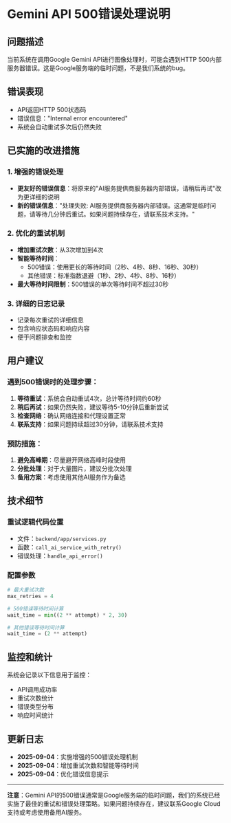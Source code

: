 # Gemini API 500错误处理说明

## 问题描述

当前系统在调用Google Gemini API进行图像处理时，可能会遇到HTTP 500内部服务器错误。这是Google服务端的临时问题，不是我们系统的bug。

## 错误表现

- API返回HTTP 500状态码
- 错误信息："Internal error encountered"
- 系统会自动重试多次后仍然失败

## 已实施的改进措施

### 1. 增强的错误处理

- **更友好的错误信息**：将原来的"AI服务提供商服务器内部错误，请稍后再试"改为更详细的说明
- **新的错误信息**："处理失败: AI服务提供商服务器内部错误。这通常是临时问题，请等待几分钟后重试。如果问题持续存在，请联系技术支持。"

### 2. 优化的重试机制

- **增加重试次数**：从3次增加到4次
- **智能等待时间**：
  - 500错误：使用更长的等待时间（2秒、4秒、8秒、16秒、30秒）
  - 其他错误：标准指数退避（1秒、2秒、4秒、8秒、16秒）
- **最大等待时间限制**：500错误的单次等待时间不超过30秒

### 3. 详细的日志记录

- 记录每次重试的详细信息
- 包含响应状态码和响应内容
- 便于问题排查和监控

## 用户建议

### 遇到500错误时的处理步骤：

1. **等待重试**：系统会自动重试4次，总计等待时间约60秒
2. **稍后再试**：如果仍然失败，建议等待5-10分钟后重新尝试
3. **检查网络**：确认网络连接和代理设置正常
4. **联系支持**：如果问题持续超过30分钟，请联系技术支持

### 预防措施：

1. **避免高峰期**：尽量避开网络高峰时段使用
2. **分批处理**：对于大量图片，建议分批次处理
3. **备用方案**：考虑使用其他AI服务作为备选

## 技术细节

### 重试逻辑代码位置

- 文件：`backend/app/services.py`
- 函数：`call_ai_service_with_retry()`
- 错误处理：`handle_api_error()`

### 配置参数

```python
# 最大重试次数
max_retries = 4

# 500错误等待时间计算
wait_time = min((2 ** attempt) * 2, 30)

# 其他错误等待时间计算  
wait_time = (2 ** attempt)
```

## 监控和统计

系统会记录以下信息用于监控：

- API调用成功率
- 重试次数统计
- 错误类型分布
- 响应时间统计

## 更新日志

- **2025-09-04**：实施增强的500错误处理机制
- **2025-09-04**：增加重试次数和智能等待时间
- **2025-09-04**：优化错误信息提示

---

**注意**：Gemini API的500错误通常是Google服务端的临时问题，我们的系统已经实施了最佳的重试和错误处理策略。如果问题持续存在，建议联系Google Cloud支持或考虑使用备用AI服务。
